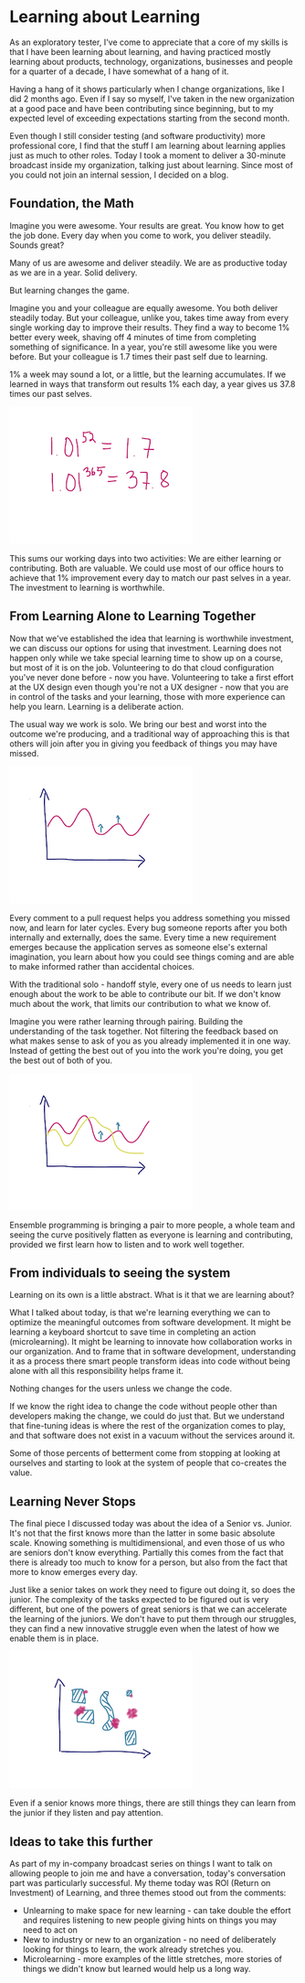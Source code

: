 # Learning about Learning

As an exploratory tester, I've come to appreciate that a core of my skills is that I have been learning about learning, and having practiced mostly learning about products, technology, organizations, businesses and people for a quarter of a decade, I have somewhat of a hang of it.

Having a hang of it shows particularly when I change organizations, like I did 2 months ago. Even if I say so myself, I've taken in the new organization at a good pace and have been contributing since beginning, but to my expected level of exceeding expectations starting from the second month.

Even though I still consider testing (and software productivity) more professional core, I find that the stuff I am learning about learning applies just as much to other roles. Today I took a moment to deliver a 30-minute broadcast inside my organization, talking just about learning. Since most of you could not join an internal session, I decided on a blog.

## Foundation, the Math

Imagine you were awesome. Your results are great. You know how to get the job done. Every day when you come to work, you deliver steadily. Sounds great?

Many of us are awesome and deliver steadily. We are as productive today as we are in a year. Solid delivery.

But learning changes the game.

Imagine you and your colleague are equally awesome. You both deliver steadily today. But your colleague, unlike you, takes time away from every single working day to improve their results. They find a way to become 1% better every week, shaving off 4 minutes of time from completing something of significance. In a year, you're still awesome like you were before. But your colleague is 1.7 times their past self due to learning.

1% a week may sound a lot, or a little, but the learning accumulates. If we learned in ways that transform out results 1% each day, a year gives us 37.8 times our past selves.

![Learning Cumulates](images/LearningMultiplies.png)

This sums our working days into two activities: We are either learning or contributing. Both are valuable. We could use most of our office hours to achieve that 1% improvement every day to match our past selves in a year. The investment to learning is worthwhile.

## From Learning Alone to Learning Together

Now that we've established the idea that learning is worthwhile investment, we can discuss our options for using that investment. Learning does not happen only while we take special learning time to show up on a course, but most of it is on the job. Volunteering to do that cloud configuration you've never done before - now you have. Volunteering to take a first effort at the UX design even though you're not a UX designer - now that you are in control of the tasks and your learning, those with more experience can help you learn. Learning is a deliberate action.

The usual way we work is solo. We bring our best and worst into the outcome we're producing, and a traditional way of approaching this is that others will join after you in giving you feedback of things you may have missed.

![Learning Alone](images/SoloWork.png)

Every comment to a pull request helps you address something you missed now, and learn for later cycles. Every bug someone reports after you both internally and externally, does the same. Every time a new requirement emerges because the application serves as someone else's external imagination, you learn about how you could see things coming and are able to make informed rather than accidental choices.

With the traditional solo - handoff style, every one of us needs to learn just enough about the work to be able to contribute our bit. If we don't know much about the work, that limits our contribution to what we know of.

Imagine you were rather learning through pairing. Building the understanding of the task together. Not filtering the feedback based on what makes sense to ask of you as you already implemented it in one way. Instead of getting the best out of you into the work you're doing, you get the best out of both of you.

![Learning Together](images/PairedWork.png)

Ensemble programming is bringing a pair to more people, a whole team and seeing the curve positively flatten as everyone is learning and contributing, provided we first learn how to listen and to work well together.

## From individuals to seeing the system

Learning on its own is a little abstract. What is it that we are learning about?

What I talked about today, is that we're learning everything we can to optimize the meaningful outcomes from software development. It might be learning a keyboard shortcut to save time in completing an action (microlearning). It might be learning to innovate how collaboration works in our organization. And to frame that in software development, understanding it as a process there smart people transform ideas into code without being alone with all this responsibility helps frame it.

Nothing changes for the users unless we change the code.

If we know the right idea to change the code without people other than developers making the change, we could do just that. But we understand that fine-tuning ideas is where the rest of the organization comes to play, and that software does not exist in a vacuum without the services around it.

Some of those percents of betterment come from stopping at looking at ourselves and starting to look at the system of people that co-creates the value.

## Learning Never Stops

The final piece I discussed today was about the idea of a Senior vs. Junior. It's not that the first knows more than the latter in some basic absolute scale. Knowing something is multidimensional, and even those of us who are seniors don't know everything. Partially this comes from the fact that there is already too much to know for a person, but also from the fact that more to know emerges every day.

Just like a senior takes on work they need to figure out doing it, so does the junior. The complexity of the tasks expected to be figured out is very different, but one of the powers of great seniors is that we can accelerate the learning of the juniors. We don't have to put them through our struggles, they can find a new innovative struggle even when the latest of how we enable them is in place.

![Learning is multidimensional](images/LearningIsMultidimensional.png)

Even if a senior knows more things, there are still things they can learn from the junior if they listen and pay attention.  

## Ideas to take this further

As part of my in-company broadcast series on things I want to talk on allowing people to join me and have a conversation, today's conversation part was particularly successful. My theme today was ROI (Return on Investment) of Learning, and three themes stood out from the comments:

   * Unlearning to make space for new learning - can take double the effort and requires listening to new people giving hints on things you may need to act on
   * New to industry or new to an organization - no need of deliberately looking for things to learn, the work already stretches you.
   * Microlearning - more examples of the little stretches, more stories of things we didn't know but learned would help us a long way.
